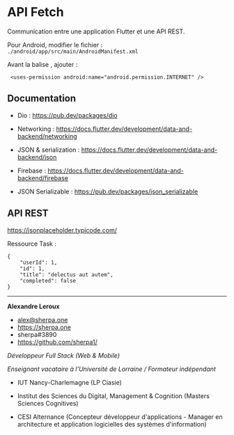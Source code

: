 # API Fetch 

Communication entre une application Flutter et une API REST.

Pour Android, modifier le fichier : `./android/app/src/main/AndroidManifest.xml`

Avant la balise <application>, ajouter :

```
 <uses-permission android:name="android.permission.INTERNET" />
```

## Documentation

- Dio : https://pub.dev/packages/dio

- Networking : https://docs.flutter.dev/development/data-and-backend/networking

- JSON & serialization : https://docs.flutter.dev/development/data-and-backend/json

- Firebase : https://docs.flutter.dev/development/data-and-backend/firebase

- JSON Serializable : https://pub.dev/packages/json_serializable

## API REST

https://jsonplaceholder.typicode.com/

Ressource Task :  

```
{
    "userId": 1,
    "id": 1,
    "title": "delectus aut autem",
    "completed": false
}

```

---

__Alexandre Leroux__

- alex@sherpa.one
- https://sherpa.one
- sherpa#3890
- https://github.com/sherpa1/

_Développeur Full Stack (Web & Mobile)_

_Enseignant vacataire à l'Université de Lorraine / Formateur indépendant_

- IUT Nancy-Charlemagne (LP Ciasie)

- Institut des Sciences du Digital, Management & Cognition (Masters Sciences Cognitives)

- CESI Alternance (Concepteur développeur d'applications - Manager en architecture et application logicielles des systèmes d'information) 
